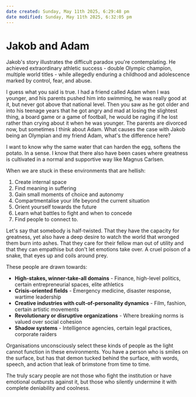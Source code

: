 ```yaml
---
date created: Sunday, May 11th 2025, 6:29:48 pm
date modified: Sunday, May 11th 2025, 6:32:05 pm
---
```


# Jakob and Adam

Jakob's story illustrates the difficult paradox you're contemplating. He achieved extraordinary athletic success - double Olympic champion, multiple world titles - while allegedly enduring a childhood and adolescence marked by control, fear, and abuse.

I guess what you said is true. I had a friend called Adam when I was younger, and his parents pushed him into swimming, he was really good at it, but never got above that national level. Then you saw as he got older and into his teenage years that he got angry and mad at losing the slightest thing, a board game or a game of football, he would be raging if he lost rather than crying about it when he was younger. The parents are divorced now, but sometimes I think about Adam. What causes the case with Jakob being an Olympian and my friend Adam, what's the difference here?

I want to know why the same water that can harden the egg, softens the potato. In a sense. I know that there also have been cases where greatness is cultivated in a normal and supportive way like Magnus Carlsen.

When we are stuck in these environments that are hellish:
1. Create internal space
2. Find meaning in suffering
3. Gain small moments of choice and autonomy
4. Compartmentalise your life beyond the current situation
5. Orient yourself towards the future
6. Learn what battles to fight and when to concede
7. Find people to connect to.

Let's say that somebody is half-twisted. That they have the capacity for greatness, yet also have a deep desire to watch the world that wronged them burn into ashes. That they care for their fellow man out of utility and that they can empathise but don't let emotions take over. A cruel poison of a snake, that eyes up and coils around prey.

These people are drawn towards:
- **High-stakes, winner-take-all domains** - Finance, high-level politics, certain entrepreneurial spaces, elite athletics
- **Crisis-oriented fields** - Emergency medicine, disaster response, wartime leadership
- **Creative industries with cult-of-personality dynamics** - Film, fashion, certain artistic movements
- **Revolutionary or disruptive organizations** - Where breaking norms is valued over social cohesion
- **Shadow systems** - Intelligence agencies, certain legal practices, corporate raiders

Organisations unconsciously select these kinds of people as the light cannot function in these environments. You have a person who is smiles on the surface, but has that demon tucked behind the surface, with words, speech, and action that leak of brimstone from time to time.

The truly scary people are not those who fight the institution or have emotional outbursts against it, but those who silently undermine it with complete deniability and coolness.
